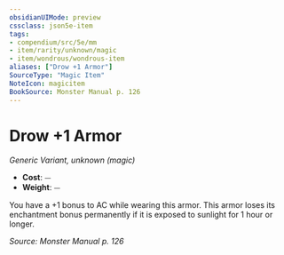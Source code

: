 ```yaml
---
obsidianUIMode: preview
cssclass: json5e-item
tags:
- compendium/src/5e/mm
- item/rarity/unknown/magic
- item/wondrous/wondrous-item
aliases: ["Drow +1 Armor"]
SourceType: "Magic Item"
NoteIcon: magicitem
BookSource: Monster Manual p. 126
---
```

# Drow +1 Armor
*Generic Variant, unknown (magic)*  

- **Cost**: ⏤
- **Weight**: ⏤

You have a +1 bonus to AC while wearing this armor. This armor loses its enchantment bonus permanently if it is exposed to sunlight for 1 hour or longer.

*Source: Monster Manual p. 126*